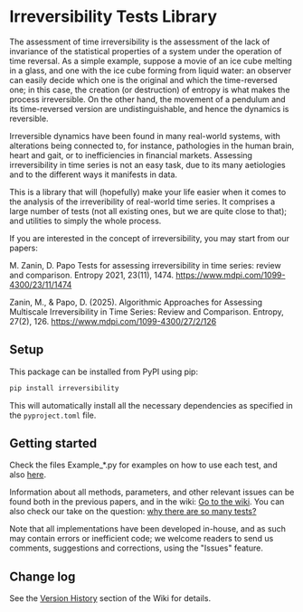 # Irreversibility Tests Library

The assessment of time irreversibility is the assessment of the lack of invariance of the statistical properties of a system under the operation of time reversal. As a simple example, suppose a movie of an ice cube melting in a glass, and one with the ice cube forming from liquid water: an observer can easily decide which one is the original and which the time-reversed one; in this case, the creation (or destruction) of entropy is what makes the process irreversible. On the other hand, the movement of a pendulum and its time-reversed version are undistinguishable, and hence the dynamics is reversible.

Irreversible dynamics have been found in many real-world systems, with alterations being connected to, for instance, pathologies in the human brain, heart and gait, or to inefficiencies in financial markets. Assessing irreversibility in time series is not an easy task, due to its many aetiologies and to the different ways it manifests in data.

This is a library that will (hopefully) make your life easier when it comes to the analysis of the irreveribility of real-world time series. It comprises a large number of tests (not all existing ones, but we are quite close to that); and utilities to simply the whole process.

If you are interested in the concept of irreversibility, you may start from our papers:

M. Zanin, D. Papo
Tests for assessing irreversibility in time series: review and comparison.
Entropy 2021, 23(11), 1474. https://www.mdpi.com/1099-4300/23/11/1474

Zanin, M., & Papo, D. (2025).
Algorithmic Approaches for Assessing Multiscale Irreversibility in Time Series: Review and Comparison.
Entropy, 27(2), 126. https://www.mdpi.com/1099-4300/27/2/126




## Setup

This package can be installed from PyPI using pip:

```bash
pip install irreversibility
```

This will automatically install all the necessary dependencies as specified in the
`pyproject.toml` file.



## Getting started

Check the files Example_*.py for examples on how to use each test, and also [here](https://gitlab.com/MZanin/irreversibilitytestslibrary/-/wikis/home#examples).

Information about all methods, parameters, and other relevant issues can be found both in the previous papers, and in the wiki: [Go to the wiki](https://gitlab.com/MZanin/irreversibilitytestslibrary/-/wikis/home). You can also check our take on the question: [why there are so many tests?](https://gitlab.com/MZanin/irreversibilitytestslibrary/-/wikis/home/Why-so-many-tests%3F)

Note that all implementations have been developed in-house, and as such may contain errors or inefficient code; we welcome readers to send us comments, suggestions and corrections, using the "Issues" feature.



## Change log

See the [Version History](https://gitlab.com/MZanin/irreversibilitytestslibrary/-/wikis/home/Version-History) section of the Wiki for details.



